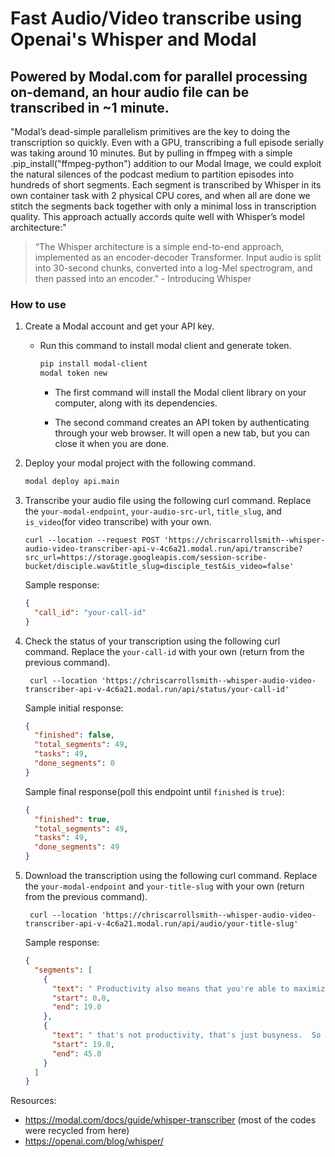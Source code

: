 # Fast Audio/Video transcribe using Openai's Whisper and Modal

## Powered by Modal.com for parallel processing on-demand, an hour audio file can be transcribed in ~1 minute.

"Modal’s dead-simple parallelism primitives are the key to doing the transcription so quickly. Even with a GPU, transcribing a full episode serially was taking around 10 minutes. But by pulling in ffmpeg with a simple .pip_install("ffmpeg-python") addition to our Modal Image, we could exploit the natural silences of the podcast medium to partition episodes into hundreds of short segments. Each segment is transcribed by Whisper in its own container task with 2 physical CPU cores, and when all are done we stitch the segments back together with only a minimal loss in transcription quality. This approach actually accords quite well with Whisper’s model architecture:"

> “The Whisper architecture is a simple end-to-end approach, implemented as an encoder-decoder Transformer. Input audio is split into 30-second chunks, converted into a log-Mel spectrogram, and then passed into an encoder.” - Introducing Whisper

### How to use

1. Create a Modal account and get your API key.

   - Run this command to install modal client and generate token.

     ```bash
     pip install modal-client
     modal token new
     ```

     - The first command will install the Modal client library on your computer, along with its dependencies.

     - The second command creates an API token by authenticating through your web browser. It will open a new tab, but you can close it when you are done.

2. Deploy your modal project with the following command.

   ```bash
   modal deploy api.main
   ```

3. Transcribe your audio file using the following curl command. Replace the `your-modal-endpoint`, `your-audio-src-url`, `title_slug`, and `is_video`(for video transcribe) with your own.

   ```curl
   curl --location --request POST 'https://chriscarrollsmith--whisper-audio-video-transcriber-api-v-4c6a21.modal.run/api/transcribe?src_url=https://storage.googleapis.com/session-scribe-bucket/disciple.wav&title_slug=disciple_test&is_video=false'
   ```

   Sample response:

   ```json
   {
     "call_id": "your-call-id"
   }
   ```

4. Check the status of your transcription using the following curl command. Replace the `your-call-id` with your own (return from the previous command).

   ```curl
    curl --location 'https://chriscarrollsmith--whisper-audio-video-transcriber-api-v-4c6a21.modal.run/api/status/your-call-id'
   ```

   Sample initial response:

   ```json
   {
     "finished": false,
     "total_segments": 49,
     "tasks": 49,
     "done_segments": 0
   }
   ```

   Sample final response(poll this endpoint until `finished` is `true`):

   ```json
   {
     "finished": true,
     "total_segments": 49,
     "tasks": 49,
     "done_segments": 49
   }
   ```

5. Download the transcription using the following curl command. Replace the `your-modal-endpoint` and `your-title-slug` with your own (return from the previous command).

   ```curl
    curl --location 'https://chriscarrollsmith--whisper-audio-video-transcriber-api-v-4c6a21.modal.run/api/audio/your-title-slug'
   ```

   Sample response:

   ```json
   {
     "segments": [
       {
         "text": " Productivity also means that you're able to maximize the hours that you have and also rest deliberately in between.  That's real productivity because if you're just constantly working without breaks and without really knowing what your goals are and what you're achieving,",
         "start": 0.0,
         "end": 19.0
       },
       {
         "text": " that's not productivity, that's just busyness.  So that's the difference between productivity and busyness and it really starts from the very beginning of your day.",
         "start": 19.0,
         "end": 45.0
       }
     ]
   }
   ```

Resources:

- https://modal.com/docs/guide/whisper-transcriber (most of the codes were recycled from here)
- https://openai.com/blog/whisper/
